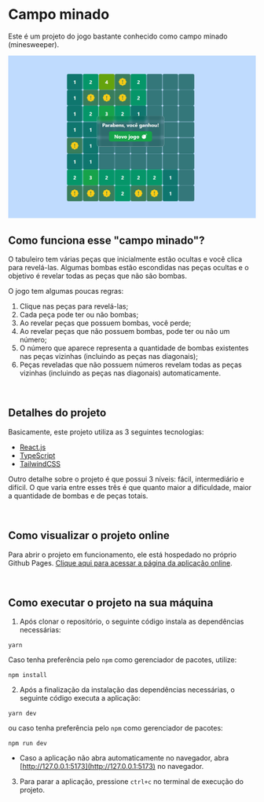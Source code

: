 # Campo minado

Este é um projeto do jogo bastante conhecido como campo minado (minesweeper).

![Screenshot](public/screenshot.png)

## Como funciona esse "campo minado"?

O tabuleiro tem várias peças que inicialmente estão ocultas e você clica para revelá-las. Algumas bombas estão escondidas nas peças ocultas e o objetivo é revelar todas as peças que não são bombas.

O jogo tem algumas poucas regras:

1. Clique nas peças para revelá-las;
2. Cada peça pode ter ou não bombas;
3. Ao revelar peças que possuem bombas, você perde;
4. Ao revelar peças que não possuem bombas, pode ter ou não um número;
5. O número que aparece representa a quantidade de bombas existentes nas peças vizinhas (incluindo as peças nas diagonais);
6. Peças reveladas que não possuem números revelam todas as peças vizinhas (incluindo as peças nas diagonais) automaticamente.

<br>

## Detalhes do projeto

Basicamente, este projeto utiliza as 3 seguintes tecnologias:
- [React.js](https://reactjs.org/)
- [TypeScript](https://www.typescriptlang.org/)
- [TailwindCSS](https://tailwindcss.com/)

Outro detalhe sobre o projeto é que possui 3 níveis: fácil, intermediário e difícil. O que varia entre esses três é que quanto maior a dificuldade, maior a quantidade de bombas e de peças totais.

<br>

## Como visualizar o projeto online

Para abrir o projeto em funcionamento, ele está hospedado no próprio Github Pages. [Clique aqui para acessar a página da aplicação online](https://hennanlewis.github.io/campo-minado/).

<br>

## Como executar o projeto na sua máquina

1. Após clonar o repositório, o seguinte código instala as dependências necessárias:

```shell
yarn
```

Caso tenha preferência pelo `npm` como gerenciador de pacotes, utilize:

```shell
npm install
```

2. Após a finalização da instalação das dependências necessárias, o seguinte código executa a aplicação:

```shell
yarn dev
```

ou caso tenha preferência pelo `npm` como gerenciador de pacotes:

```shell
npm run dev
```

- Caso a aplicação não abra automaticamente no navegador, abra [http://127.0.0.1:5173](http://127.0.0.1:5173) no navegador.

3. Para parar a aplicação, pressione `ctrl+c` no terminal de execução do projeto.